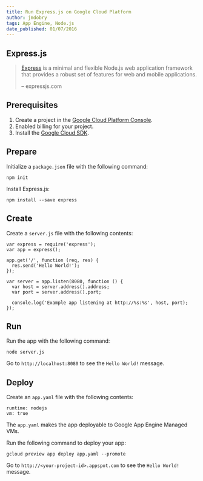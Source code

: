 ```yaml
---
title: Run Express.js on Google Cloud Platform
author: jmdobry
tags: App Engine, Node.js
date_published: 01/07/2016
---
```

## Express.js

> [Express](http://expressjs.com) is a minimal and flexible Node.js web
> application framework that provides a robust set of features for web and
> mobile applications.
>
> – expressjs.com

## Prerequisites

1. Create a project in the [Google Cloud Platform Console](https://console.cloud.google.com/).
1. Enabled billing for your project.
1. Install the [Google Cloud SDK](https://cloud.google.com/sdk/).

## Prepare

Initialize a `package.json` file with the following command:

    npm init

Install Express.js:

    npm install --save express

## Create

Create a `server.js` file with the following contents:

    var express = require('express');
    var app = express();

    app.get('/', function (req, res) {
      res.send('Hello World!');
    });

    var server = app.listen(8080, function () {
      var host = server.address().address;
      var port = server.address().port;

      console.log('Example app listening at http://%s:%s', host, port);
    });

## Run

Run the app with the following command:

    node server.js

Go to `http://localhost:8080` to see the `Hello World!` message.

## Deploy

Create an `app.yaml` file with the following contents:

    runtime: nodejs
    vm: true

The `app.yaml` makes the app deployable to Google App Engine Managed VMs.

Run the following command to deploy your app:

    gcloud preview app deploy app.yaml --promote

Go to `http://<your-project-id>.appspot.com` to see the `Hello World!` message.
